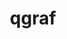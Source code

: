 ---
title: "qgraf"
layout: cache
categories: [package, develop]
meta: {"compilers": ["gcc@11.4.0"], "num_specs": 5, "num_specs_by_stack": {"hep": 5, "root": 5}, "oss": ["ubuntu22.04"], "platforms": ["linux"], "stacks": ["hep", "root"], "targets": ["x86_64_v3"], "versions": ["3.4.2"]}
spec_details: [{"compiler": "gcc@11.4.0", "hash": "7hzriocqphgooozisekilqgqej34yjhl", "os": "ubuntu22.04", "platform": "linux", "size": "-", "stacks": ["hep", "root"], "target": "x86_64_v3", "variants": ["build_system=generic"], "versions": ["3.4.2"]}, {"compiler": "gcc@11.4.0", "hash": "hxpw24zzl3hvpywucjp5mpcrpm7hmxs6", "os": "ubuntu22.04", "platform": "linux", "size": "-", "stacks": ["hep", "root"], "target": "x86_64_v3", "variants": ["build_system=generic"], "versions": ["3.4.2"]}, {"compiler": "gcc@11.4.0", "hash": "qqaogqzlwgk3eyzybwha6jcag5ouhl32", "os": "ubuntu22.04", "platform": "linux", "size": "-", "stacks": ["hep", "root"], "target": "x86_64_v3", "variants": ["build_system=generic"], "versions": ["3.4.2"]}, {"compiler": "gcc@11.4.0", "hash": "u4o5gujlg3j6dao5jnn7rrhd3uuwsq6s", "os": "ubuntu22.04", "platform": "linux", "size": "-", "stacks": ["hep", "root"], "target": "x86_64_v3", "variants": ["build_system=generic"], "versions": ["3.4.2"]}, {"compiler": "gcc@11.4.0", "hash": "zidqfz2sygqk6b2svthfmwvexhpmnfsf", "os": "ubuntu22.04", "platform": "linux", "size": "-", "stacks": ["hep", "root"], "target": "x86_64_v3", "variants": ["build_system=generic"], "versions": ["3.4.2"]}]
---